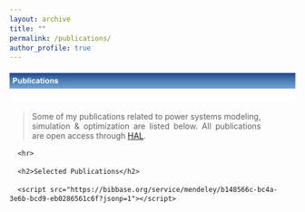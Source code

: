 ```yaml
---
layout: archive
title: ""
permalink: /publications/
author_profile: true
---
```

![Alt text](/images/Publications.svg)
<div>
     <blockquote style="max-width: 80%">
     <p align="justify">   
     Some of my publications related to power systems modeling, simulation & optimization are listed below. All publications are open access through <a href="https://hal.archives-ouvertes.fr/search/index/?q=%2A&authIdPerson_i=1106213">HAL</a>.
     </p>
     </blockquote> 

      <hr>

      <h2>Selected Publications</h2>

      <script src="https://bibbase.org/service/mendeley/b148566c-bc4a-3e6b-bcd9-eb0286561c6f?jsonp=1"></script>

</div>
